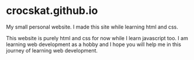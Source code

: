 # crocskat.github.io
My small personal website. I made this site while learning html and css.

This website is purely html and css for now while I learn javascript too. I am learning web development as a hobby and I hope you will help me in this journey of learning web development.

